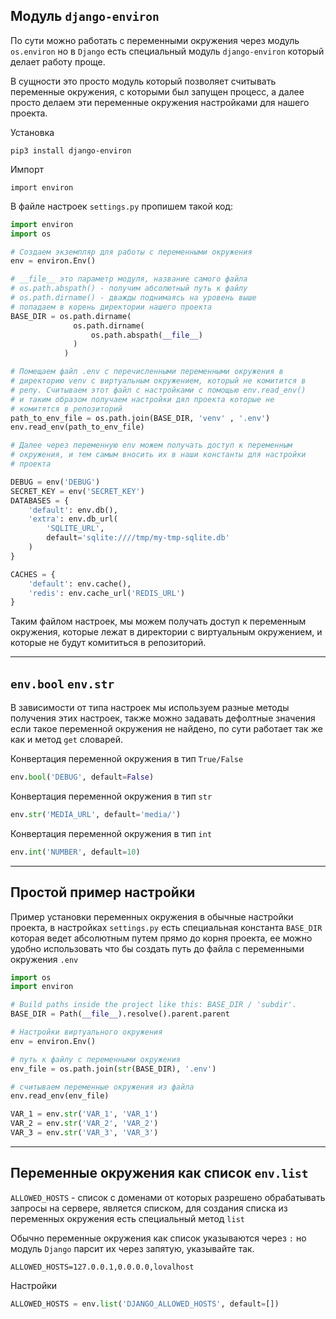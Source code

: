 Модуль `django-environ`
---
По сути можно работать с переменными окружения через модуль
`os.environ` но в `Django` есть специальный модуль `django-environ`
который делает работу проще.

В сущности это просто модуль который позволяет считывать переменные 
окружения, с которыми был запущен процесс, а далее просто делаем эти 
переменные окружения настройками для нашего проекта.

Установка

    pip3 install django-environ

Импорт 

    import environ

В файле настроек `settings.py` пропишем такой код:

```python
import environ
import os

# Создаем экземпляр для работы с переменными окружения
env = environ.Env()

# __file__ это параметр модуля, название самого файла
# os.path.abspath() - получим абсолютный путь к файлу
# os.path.dirname() - дважды поднимаясь на уровень выше
# попадаем в корень директории нашего проекта
BASE_DIR = os.path.dirname(
              os.path.dirname(
                  os.path.abspath(__file__)
              )
            )

# Помещаем файл .env с перечисленными переменными окружения в
# директорию venv c виртуальным окружением, который не комитится в
# репу. Считываем этот файл с настройками с помощью env.read_env()
# и таким образом получаем настройки дял проекта которые не 
# комитятся в репозиторий
path_to_env_file = os.path.join(BASE_DIR, 'venv' , '.env')
env.read_env(path_to_env_file)

# Далее через переменную env можем получать доступ к переменным
# окружения, и тем самым вносить их в наши константы для настройки
# проекта

DEBUG = env('DEBUG')
SECRET_KEY = env('SECRET_KEY')
DATABASES = {
    'default': env.db(),
    'extra': env.db_url(
        'SQLITE_URL',
        default='sqlite:////tmp/my-tmp-sqlite.db'
    )
}

CACHES = {
    'default': env.cache(),
    'redis': env.cache_url('REDIS_URL')
}
```

Таким файлом настроек, мы можем получать доступ к переменным 
окружения, которые лежат в директории с виртуальным окружением,
и которые не будут комититься в репозиторий.

---
`env.bool` `env.str`
---

В зависимости от типа настроек мы используем разные методы получения 
этих настроек, также можно задавать дефолтные значения если такое переменной 
окружения не найдено, по сути работает так же как и метод `get` словарей. 

Конвертация переменной окружения в тип `True/False`
```python
env.bool('DEBUG', default=False)
```

Конвертация переменной окружения в тип `str`
```python
env.str('MEDIA_URL', default='media/')
```

Конвертация переменной окружения в тип `int`
```python
env.int('NUMBER', default=10)
```

---
Простой пример настройки
---

Пример установки переменных окружения в обычные настройки проекта, в настройках 
`settings.py` есть специальная константа `BASE_DIR` которая ведет абсолютным
путем прямо до корня проекта, ее можно удобно использовать что бы создать путь 
до файла с переменными окружения `.env`

```python
import os
import environ

# Build paths inside the project like this: BASE_DIR / 'subdir'.
BASE_DIR = Path(__file__).resolve().parent.parent

# Настройки виртуального окружения
env = environ.Env()

# путь к файлу с переменными окружения
env_file = os.path.join(str(BASE_DIR), '.env')

# считываем переменные окружения из файла
env.read_env(env_file)

VAR_1 = env.str('VAR_1', 'VAR_1')
VAR_2 = env.str('VAR_2', 'VAR_2')
VAR_3 = env.str('VAR_3', 'VAR_3')
```

---
Переменные окружения как список `env.list`
---

`ALLOWED_HOSTS` - список с доменами от которых разрешено 
обрабатывать запросы на сервере, является списком, для создания 
списка из переменных окружения есть специальный метод `list`

Обычно переменные окружения как список указываются через `:` но 
модуль `Django` парсит их через запятую, указывайте так.
```
ALLOWED_HOSTS=127.0.0.1,0.0.0.0,lovalhost
```

Настройки
```python
ALLOWED_HOSTS = env.list('DJANGO_ALLOWED_HOSTS', default=[])
```


